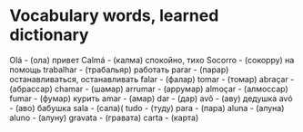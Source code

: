 # Vocabulary words, learned dictionary

Olá - (ола) привет
Calmá - (калма) спокойно, тихо
Socorro - (сокорру) на помощь
trabalhar  - (трабальяр) работать
parar - (парар) останавливаться, останавливать
falar - (фалар)
tomar - (томар)
abraçar - (абрассар)
chamar - (шамар)
arrumar - (аррумар)
almoçar - (алмоссар)
fumar - (фумар) курить
amar - (амар)
dar - (дар)
avô - (аву) дедушка
avó - (аво) бабушка
sala  - (сала)(
tudo - (туду)
para - (пара)
aluna - (алуна)
aluno - (алуну)
gravata - (гравата)
carta - (карта)
